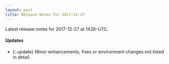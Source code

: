 ```yaml
---
layout: post
title: Release Notes for 2017-12-27
---
```


Latest release notes for 2017-12-27 at 1428-UTC.

<div class='updates' markdown='1'>

#### Updates

- {:.update} Minor enhancements, fixes or environment changes not listed in detail.

</div>



